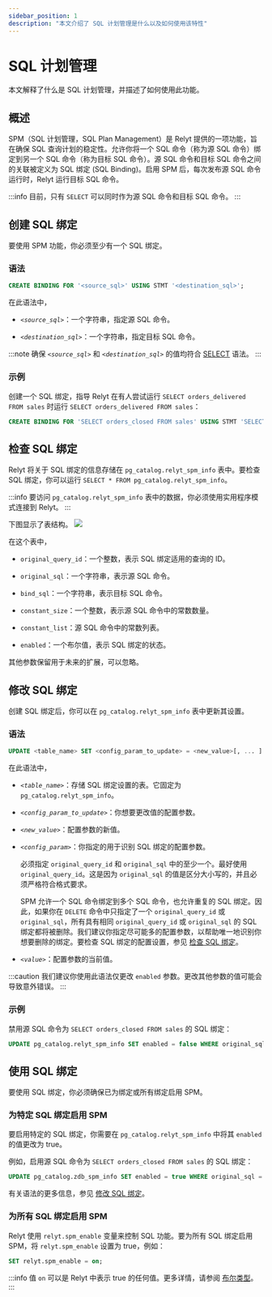 ```yaml
---
sidebar_position: 1
description: "本文介绍了 SQL 计划管理是什么以及如何使用该特性"
---
```

# SQL 计划管理

本文解释了什么是 SQL 计划管理，并描述了如何使用此功能。

## 概述

SPM（SQL 计划管理，SQL Plan Management）是 Relyt 提供的一项功能，旨在确保 SQL 查询计划的稳定性。允许你将一个 SQL 命令（称为源 SQL 命令）绑定到另一个 SQL 命令（称为目标 SQL 命令）。源 SQL 命令和目标 SQL 命令之间的关联被定义为 SQL 绑定 (SQL Binding)。启用 SPM 后，每次发布源 SQL 命令运行时，Relyt 运行目标 SQL 命令。

:::info
目前，只有 `SELECT` 可以同时作为源 SQL 命令和目标 SQL 命令。
:::

## 创建 SQL 绑定

要使用 SPM 功能，你必须至少有一个 SQL 绑定。
### 语法

```sql
CREATE BINDING FOR '<source_sql>' USING STMT '<destination_sql>';
```

在此语法中，

- *`<source_sql>`*：一个字符串，指定源 SQL 命令。

- *`<destination_sql>`*：一个字符串，指定目标 SQL 命令。

:::note
确保 *`<source_sql>`* 和 *`<destination_sql>`* 的值均符合 [SELECT](reference/sql-commands/select.md) 语法。
:::

### 示例

创建一个 SQL 绑定，指导 Relyt 在有人尝试运行 `SELECT orders_delivered FROM sales` 时运行 `SELECT orders_delivered FROM sales`：

```sql
CREATE BINDING FOR 'SELECT orders_closed FROM sales' USING STMT 'SELECT orders_delivered FROM sales';
```

## 检查 SQL 绑定

Relyt 将关于 SQL 绑定的信息存储在 `pg_catalog.relyt_spm_info` 表中。要检查 SQL 绑定，你可以运行 `SELECT * FROM pg_catalog.relyt_spm_info`。

:::info
要访问 `pg_catalog.relyt_spm_info` 表中的数据，你必须使用实用程序模式连接到 Relyt。
:::

下图显示了表结构。
![](2023-11-06-19-47-38.png)

在这个表中，

- `original_query_id`：一个整数，表示 SQL 绑定适用的查询的 ID。

- `original_sql`：一个字符串，表示源 SQL 命令。

- `bind_sql`：一个字符串，表示目标 SQL 命令。

- `constant_size`：一个整数，表示源 SQL 命令中的常数数量。

- `constant_list`：源 SQL 命令中的常数列表。

- `enabled`：一个布尔值，表示 SQL 绑定的状态。

其他参数保留用于未来的扩展，可以忽略。

## 修改 SQL 绑定

创建 SQL 绑定后，你可以在 `pg_catalog.relyt_spm_info` 表中更新其设置。

### 语法

```sql
UPDATE <table_name> SET <config_param_to_update> = <new_value>[, ... ] WHERE <config_param> = <value>[, ... ];
```

在此语法中，

- *`<table_name>`*：存储 SQL 绑定设置的表。它固定为 `pg_catalog.relyt_spm_info`。

- *`<config_param_to_update>`*：你想要更改值的配置参数。

- *`<new_value>`*：配置参数的新值。

- *`<config_param>`*：你指定的用于识别 SQL 绑定的配置参数。

   必须指定 `original_query_id` 和 `original_sql` 中的至少一个。最好使用 `original_query_id`。这是因为 `original_sql` 的值是区分大小写的，并且必须严格符合格式要求。

   SPM 允许一个 SQL 命令绑定到多个 SQL 命令，也允许重复的 SQL 绑定。因此，如果你在 `DELETE` 命令中只指定了一个 `original_query_id` 或 `original_sql`，所有具有相同 `original_query_id` 或 `original_sql` 的 SQL 绑定都将被删除。我们建议你指定尽可能多的配置参数，以帮助唯一地识别你想要删除的绑定。要检查 SQL 绑定的配置设置，参见 [检查 SQL 绑定](#检查-sql-绑定)。

- *`<value>`*：配置参数的当前值。

:::caution
我们建议你使用此语法仅更改 `enabled` 参数。更改其他参数的值可能会导致意外错误。
:::

### 示例

禁用源 SQL 命令为 `SELECT orders_closed FROM sales` 的 SQL 绑定：

```sql
UPDATE pg_catalog.relyt_spm_info SET enabled = false WHERE original_sql = 'SELECT orders_closed FROM sales';
```

## 使用 SQL 绑定

要使用 SQL 绑定，你必须确保已为绑定或所有绑定启用 SPM。

### 为特定 SQL 绑定启用 SPM

要启用特定的 SQL 绑定，你需要在 `pg_catalog.relyt_spm_info` 中将其 `enabled` 的值更改为 true。

例如，启用源 SQL 命令为 `SELECT orders_closed FROM sales` 的 SQL 绑定：

```sql
UPDATE pg_catalog.zdb_spm_info SET enabled = true WHERE original_sql = 'SELECT orders_closed FROM sales';
```

有关语法的更多信息，参见 [修改 SQL 绑定](#修改sql绑定)。

### 为所有 SQL 绑定启用 SPM

Relyt 使用 `relyt.spm_enable` 变量来控制 SQL 功能。要为所有 SQL 绑定启用 SPM，将 `relyt.spm_enable` 设置为 true，例如：

```sql
SET relyt.spm_enable = on;
```

:::info
值 `on` 可以是 Relyt 中表示 true 的任何值。更多详情，请参阅 [布尔类型](reference/data-types/boolean.md)。
:::